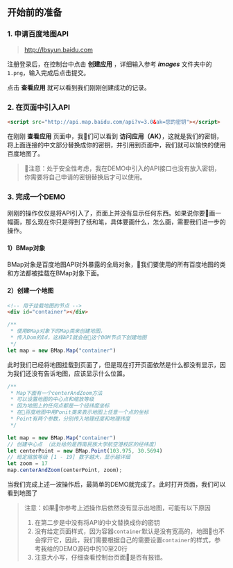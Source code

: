 ## 开始前的准备

### 1. 申请百度地图API
> http://lbsyun.baidu.com

注册登录后，在控制台中点击 **创建应用** ，详细输入参考 ***images*** 文件夹中的`1.png`，输入完成后点击提交。

点击 **查看应用** 就可以看到我们刚刚创建成功的记录。

### 2. 在页面中引入API

```html
<script src="http://api.map.baidu.com/api?v=3.0&ak=您的密钥"></script>
```

在刚刚 **查看应用** 页面中，我们可以看到 **访问应用（AK）**，这就是我们的密钥，将上面连接的中文部分替换成你的密钥，并引用到页面中，我们就可以愉快的使用百度地图了。

> 注意：处于安全性考虑，我在DEMO中引入的API接口也没有放入密钥，你需要将自己申请的密钥替换后才可以使用。

### 3. 完成一个DEMO

刚刚的操作仅仅是将API引入了，页面上并没有显示任何东西。如果说你要画一幅画，那么现在你只是得到了纸和笔，具体要画什么，怎么画，需要我们进一步的操作。



#### 1）BMap对象
BMap对象是百度地图API对外暴露的全局对象，我们要使用的所有百度地图的类和方法都被挂载在BMap对象下面。

#### 2）创建一个地图
```html
<!-- 用于挂载地图的节点 -->
<div id="container"></div>
```

```javascript
/**
 * 使用BMap对象下的Map类来创建地图，
 * 传入Dom的Id，这样API就会在这个DOM节点下创建地图
 */
let map = new BMap.Map("container")
```
此时我们已经将地图挂载到页面了，但是现在打开页面依然是什么都没有显示，因为我们还没有告诉地图，应该显示什么位置。

```javascript
/**
 * Map下面有一个centerAndZoom方法
 * 可以设置地图的中心点和缩放等级
 * 因为地图上的任何点都是一个经纬度坐标
 * 在百度地图中用Ponit类来表示地图上任意一个点的坐标
 * Point有两个参数，分别传入地理经度和地理纬度
 */ 

let map = new BMap.Map("container")
// 创建中心点 （此处给的是西南民族大学航空港校区的经纬度）
let centerPoint = new BMap.Point(103.975, 30.5694)  
// 给定缩放等级 [1 - 19] 数字越大，显示越详细
let zoom = 17
map.centerAndZoom(centerPoint, zoom);
```

当我们完成上述一波操作后，最简单的DEMO就完成了。此时打开页面，我们可以看到地图了

> 注意：如果你参考上述操作后依然没有显示出地图，可能有以下原因
> 
> 1. 在第二步是中没有将API的中文替换成你的密钥
> 2. 没有给定页面样式，因为容器`container`默认是没有宽高的，地图也不会撑开它，因此，我们需要根据自己的需要设置`container`的样式，参考我给的DEMO源码中的10至20行
> 3. 注意大小写，仔细查看控制台页面是否有报错。







